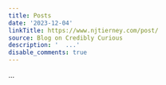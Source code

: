 ```yaml
---
title: Posts
date: '2023-12-04'
linkTitle: https://www.njtierney.com/post/
source: Blog on Credibly Curious
description: '  ...'
disable_comments: true
---
```

  ...